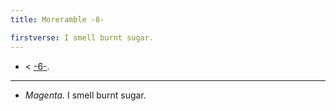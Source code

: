 ```yaml
---
title: Moreramble -8-

firstverse: I smell burnt sugar.
---
```


- < [-6-](/moreramble/6).

---

- *Magenta.* I smell burnt sugar.